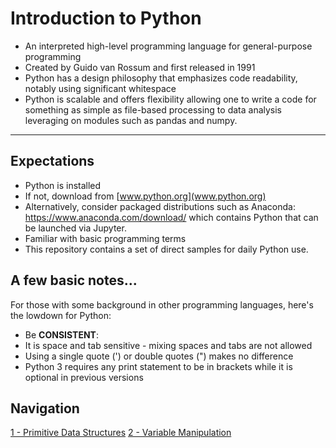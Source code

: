 # Introduction to Python
 + An interpreted high-level programming language for general-purpose programming
 + Created by Guido van Rossum and first released in 1991
  + Python has a design philosophy that emphasizes code readability, notably using significant whitespace
 + Python is scalable and offers flexibility allowing one to write a code for something as simple as file-based processing to data analysis leveraging on modules such as pandas and numpy.

---

## Expectations
+ Python is installed
 + If not, download from [www.python.org](www.python.org)
 + Alternatively, consider packaged distributions such as Anaconda: https://www.anaconda.com/download/ which contains Python that can be launched via Jupyter.
 + Familiar with basic programming terms
+ This repository contains a set of direct samples for daily Python use.


## A few basic notes...
For those with some background in other programming languages, here's the lowdown for Python:
+ Be **CONSISTENT**:
 + It is space and tab sensitive - mixing spaces and tabs are not allowed
 + Using a single quote (') or double quotes (") makes no difference
+ Python 3 requires any print statement to be in brackets while it is optional in previous versions

## Navigation
[1  - Primitive Data Structures](1_primitive_data_structures.md)
[2  - Variable Manipulation](2_variable_manipulation.md)
